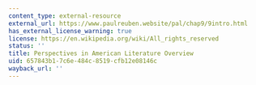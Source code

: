 ```yaml
---
content_type: external-resource
external_url: https://www.paulreuben.website/pal/chap9/9intro.html
has_external_license_warning: true
license: https://en.wikipedia.org/wiki/All_rights_reserved
status: ''
title: Perspectives in American Literature Overview
uid: 657843b1-7c6e-484c-8519-cfb12e08146c
wayback_url: ''
---
```

